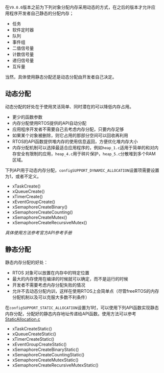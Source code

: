 在`V9.0.0`版本之前为下列对象分配内存采用动态的方式，在之后的版本才允许应用程序开发者自己静态的分配内存；

- 任务
- 软件定时器
- 队列
- 事件组
- 二值信号量
- 计数信号量
- 递归信号量
- 互斥量

当然，具体使用静态分配还是动态分配由开发者自己决定。

## 动态分配

动态分配的好处在于使用灵活简单、同时潜在的可以降低内存占用。

- 更少的函数参数
- 内存分配使用RTOS提供的API自动分配
- 应用程序开发者不需要自己去考虑内存分配，只要内存足够
- 如果某个对象被删除，则它占用的那部分空间可以回收再利用
- RTOS的API函数提供堆内存的使用信息返回，方便优化堆内存大小
- 内存分配机制可以选择最适合应用程序的，例如`heap_1.c`适用于简单的和对内存安全有限制的应用，`heap_4.c`用于碎片保护，`heap_5.c`分散堆到多个RAM区域。

下列API用于动态内存分配，`configSUPPORT_DYNAMIC_ALLOCATION`设置项需要设置为1，或者不定义。

- xTaskCreate()
- xQueueCreate()
- xTimerCreate()
- xEventGroupCreate()
- xSemaphoreCreateBinary()
- xSemaphoreCreateCounting()
- xSemaphoreCreateMutex()
- xSemaphoreCreateRecursiveMutex()

*具体使用方法参考官方API参考手册*

## 静态分配

静态内存分配的好处：

- RTOS 对象可以放置在内存中的特定位置
- 最大的内存使用在编译的时候就可以确定，而不是运行的时候
- 开发者不需要考虑内存分配失败的情况
- 允许不去动态分配内训，这样在使用RTOS上会简单点（尽管freeRTOS的内存分配机制以及可以克服大多数不利条件）

在`configSUPPORT_STATIC_ALLOCATION`设置为1时，可以使用下列API函数实现静态内存分配，分配好的静态内存地址传递给API函数。使用方法可以参考[StaticAllocation.c](https://sourceforge.net/p/freertos/code/HEAD/tree/trunk/FreeRTOS/Demo/Common/Minimal/StaticAllocation.c)

- xTaskCreateStatic()
- xQueueCreateStatic()
- xTimerCreateStatic()
- xEventGroupCreateStatic()
- xSemaphoreCreateBinaryStatic()
- xSemaphoreCreateCountingStatic()
- xSemaphoreCreateMutexStatic()
- xSemaphoreCreateRecursiveMutexStatic()
